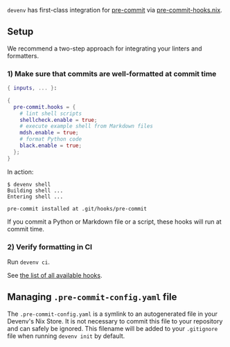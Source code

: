 ``devenv`` has first-class integration for [pre-commit](https://pre-commit.com/) via [pre-commit-hooks.nix](https://github.com/cachix/pre-commit-hooks.nix).

## Setup

We recommend a two-step approach for integrating your linters and formatters.

### 1) Make sure that commits are well-formatted at commit time

```nix title="devenv.nix"
{ inputs, ... }:

{
  pre-commit.hooks = {
    # lint shell scripts
    shellcheck.enable = true;
    # execute example shell from Markdown files
    mdsh.enable = true;
    # format Python code
    black.enable = true;
  };
}
```

In action:

```shell-session
$ devenv shell
Building shell ...
Entering shell ...

pre-commit installed at .git/hooks/pre-commit
```

If you commit a Python or Markdown file or a script, these hooks will run at commit time.

### 2) Verify formatting in CI

Run ``devenv ci``.

See [the list of all available hooks](reference/options.md#pre-commithooks).

## Managing `.pre-commit-config.yaml` file

The `.pre-commit-config.yaml` is a symlink to an autogenerated file in your Devenv's Nix Store.
It is not necessary to commit this file to your repository and can safely be ignored.
This filename will be added to your `.gitignore` file when running `devenv init` by default.